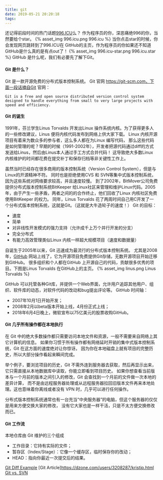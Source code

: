 ```yaml
---
title: git
date: 2019-05-21 20:20:18
tags:
---
```

还记得前段时间的热门话题[996.ICU](https://996.icu)么？
作为程序员的你，深恶痛绝996的你，当然要给个star。
{% asset_img 996.icu.png 996.icu %}
当你点击star的时候，你会发现网页跳转到了996.ICU在 GitHub的主页，作为程序员的你如果还不知道GitHub是什么真的是有点out了！
{% asset_img 996.icu-star.png 996.icu.star %}
GitHub 是什么呢，我们有必要先了解下Git。

#### Git 是什么？
Git 是一款开源免费的分布式版本控制系统。
Git 官网 https://git-scm.com，下面一段话摘自Git 官网：
```text
Git is a free and open source distributed version control system 
designed to handle everything from small to very large projects with 
speed and efficiency.
```

#### Git 的诞生
1991年，芬兰学生Linus Torvalds 开发出Linux 操作系统内核。为了获得更多人的一些修改建议，Linus 便将内核代码发布到网络上供大家下载。
Linux 内核开源项目有着来为数众多的参与者，这么多人都在为Linux 编写代码，
那么这些代码是如何管理的呢？早期的时候（1991-2002年），开发者把源代码通过diff的方式发送给Linus，然后由Linus本人通过手工方式合并代码！
这导致绝大多数Linux 内核维护的时间都花费在提交补丁和保存归档等非关键性工作上。

虽然当时已经存在很多商用的版本控制系统（Version Control System），但是与Linux的开源精神不符。
同时也是拒绝使用CVS 和 SVN等集中式版本控制系统，因为这些系统对网络要求较高，并且速度较慢。
到了2002年，BitMover公司免费提供分布式版本控制系统BitKeeper 
给Linux社区来管理和维护Linux代码。2005年，由于产生一些矛盾，两者之间的的合作终止，他们回收了Linux 内核社区免费使用BitKeeper 的权力。
同年，Linus Torvalds 花了两周时间自己用C开发了一个分布式版本控制系统，这就是Git。（这就是大牛造轮子的速度！）
Git 的目标：
- 速度
- 简单
- 对非线性开发模式的强力支持（允许成千上万个并行开发的分支）
- 完全分布式
- 有能力高效管理类似Linux 内核一样超大规模项目（速度和数据量）

自诞生于2005年以来，Git 迅速成为最流行的分布式版本控制系统。
尤其是2008年，[GitHub](https://github.com) 网站上线了，它为开源项目免费提供Git存储，无数开源项目开始迁移到GitHub。
很多组织和个人都在GitHub 上开源自己的代码，贡献很多优秀的项目。下图是Linus Torvalds 在GitHub上的主页。
{% asset_img linus.png Linus Torvalds %}

GitHub 可以托管各种Git库，并提供一个Web界面，允许用户追踪其他用户、组织、软件库的动态，对软件代码的改动和bug提出评论等。
GitHub 时间轴：
- 2007年10月1日开始开发；
- 2008年2月以beta版本开始上线，4月份正式上线；
- 2018年6月4日晚上，微软宣布以75亿美元的股票收购GitHub。

#### Git 几乎所有操作都在本地执行
在 Git 中的绝大多数操作都只需要访问本地文件和资源，一般不需要来自网络上其它计算机的信息。 
如果你习惯于所有操作都有网络延时开销的集中式版本控制系统，Git 在这方面的速度绝对让你惊讶。 
因为你在本地磁盘上就有项目的完整历史，所以大部分操作看起来瞬间完成。

举个例子，要浏览项目的历史，Git 不需外连到服务器去获取，然后再显示出来，它只需直接从本地数据库中读取，你能立即看到项目历史。 
如果你想查看当前版本与一个月前的版本之间引入的修改，Git 会查找到一个月前的文件做一次本地的差异计算，
而不是由远程服务器处理或从远程服务器拉回旧版本文件再来本地处理。这也意味着你离线或者没有 VPN 时，几乎可以进行任何操作。 

分布式版本控制系统通常也有一台充当“中央服务器”的电脑，但这个服务器的仅仅是用来方便交换大家的修改，
没有它大家也是一样干活，只是不太方便交换修改而已。

#### Git 工作流
本地仓库由 Git 维护的三个组成
- 工作目录：它持有实际的文件；
- 暂存区（Index/Stage）：它像一个缓存区，临时保存你的改动；
- HEAD：指向你最近一次提交后的结果。



























[Git Diff Example](https://examples.javacodegeeks.com/software-development/git/git-diff-example/)
[Git Article]https://dzone.com/users/3208287/kristip.html
[Git vs. SVN](https://backlog.com/blog/git-vs-svn-version-control-system/)